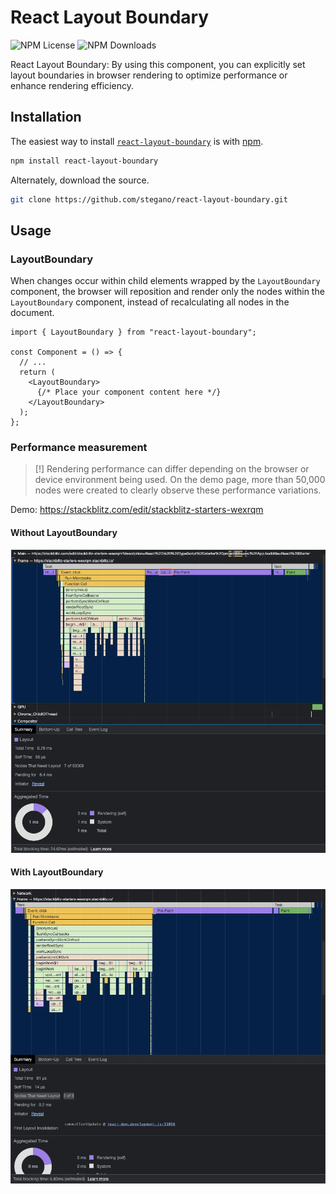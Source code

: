 # React Layout Boundary
![NPM License](https://img.shields.io/npm/l/react-layout-boundary)
![NPM Downloads](https://img.shields.io/npm/dw/react-layout-boundary)

React Layout Boundary: By using this component, you can explicitly set layout boundaries in browser rendering to optimize performance or enhance rendering efficiency.

## Installation

The easiest way to install [`react-layout-boundary`](https://www.npmjs.com/package/react-layout-boundary) is with [npm](https://www.npmjs.com/).

```bash
npm install react-layout-boundary
```

Alternately, download the source.

```bash
git clone https://github.com/stegano/react-layout-boundary.git
```

## Usage

### LayoutBoundary
When changes occur within child elements wrapped by the `LayoutBoundary` component, the browser will reposition and render only the nodes within the `LayoutBoundary` component, instead of recalculating all nodes in the document.

```tsx
import { LayoutBoundary } from "react-layout-boundary";

const Component = () => {
  // ...
  return (
    <LayoutBoundary>
      {/* Place your component content here */}
    </LayoutBoundary>
  );
};
```

### Performance measurement
> [!] Rendering performance can differ depending on the browser or device environment being used. On the demo page, more than 50,000 nodes were created to clearly observe these performance variations.

Demo: https://stackblitz.com/edit/stackblitz-starters-wexrqm

#### Without LayoutBoundary
![Without LayoutBoundary](./assets/without-layout-boundary.png)

#### With LayoutBoundary
![With LayoutBoundary](./assets/with-layout-boundary.png)